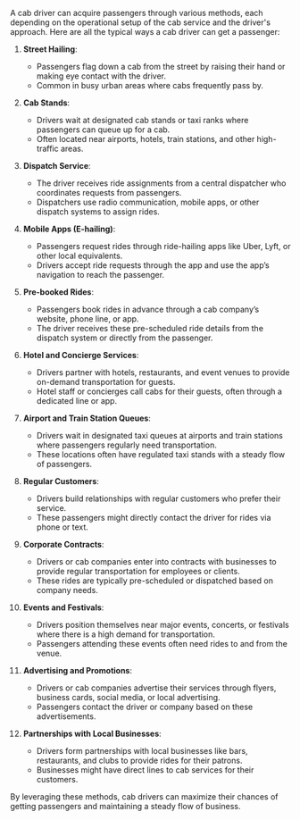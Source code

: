 A cab driver can acquire passengers through various methods, each depending on the operational setup of the cab service 
and the driver's approach. Here are all the typical ways a cab driver can get a passenger:

1. **Street Hailing**:
   - Passengers flag down a cab from the street by raising their hand or making eye contact with the driver.
   - Common in busy urban areas where cabs frequently pass by.

2. **Cab Stands**:
   - Drivers wait at designated cab stands or taxi ranks where passengers can queue up for a cab.
   - Often located near airports, hotels, train stations, and other high-traffic areas.

3. **Dispatch Service**:
   - The driver receives ride assignments from a central dispatcher who coordinates requests from passengers.
   - Dispatchers use radio communication, mobile apps, or other dispatch systems to assign rides.

4. **Mobile Apps (E-hailing)**:
   - Passengers request rides through ride-hailing apps like Uber, Lyft, or other local equivalents.
   - Drivers accept ride requests through the app and use the app’s navigation to reach the passenger.

5. **Pre-booked Rides**:
   - Passengers book rides in advance through a cab company’s website, phone line, or app.
   - The driver receives these pre-scheduled ride details from the dispatch system or directly from the passenger.

6. **Hotel and Concierge Services**:
   - Drivers partner with hotels, restaurants, and event venues to provide on-demand transportation for guests.
   - Hotel staff or concierges call cabs for their guests, often through a dedicated line or app.

7. **Airport and Train Station Queues**:
   - Drivers wait in designated taxi queues at airports and train stations where passengers regularly need transportation.
   - These locations often have regulated taxi stands with a steady flow of passengers.

8. **Regular Customers**:
   - Drivers build relationships with regular customers who prefer their service.
   - These passengers might directly contact the driver for rides via phone or text.

9. **Corporate Contracts**:
   - Drivers or cab companies enter into contracts with businesses to provide regular transportation for employees or clients.
   - These rides are typically pre-scheduled or dispatched based on company needs.

10. **Events and Festivals**:
    - Drivers position themselves near major events, concerts, or festivals where there is a high demand for transportation.
    - Passengers attending these events often need rides to and from the venue.

11. **Advertising and Promotions**:
    - Drivers or cab companies advertise their services through flyers, business cards, social media, or local advertising.
    - Passengers contact the driver or company based on these advertisements.

12. **Partnerships with Local Businesses**:
    - Drivers form partnerships with local businesses like bars, restaurants, and clubs to provide rides for their patrons.
    - Businesses might have direct lines to cab services for their customers.

By leveraging these methods, cab drivers can maximize their chances of getting passengers and maintaining a steady flow of business.
